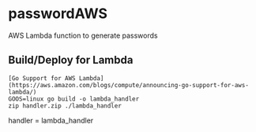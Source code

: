 # passwordAWS
AWS Lambda function to generate passwords

## Build/Deploy for Lambda
~~~~
[Go Support for AWS Lambda](https://aws.amazon.com/blogs/compute/announcing-go-support-for-aws-lambda/)
GOOS=linux go build -o lambda_handler
zip handler.zip ./lambda_handler
~~~~

handler = lambda_handler
